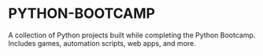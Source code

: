 # PYTHON-BOOTCAMP
A collection of Python projects built while completing the Python Bootcamp. Includes games, automation scripts, web apps, and more.
